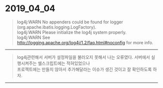 # 2019_04_04
  
> log4j:WARN No appenders could be found for logger (org.apache.ibatis.logging.LogFactory).  
> log4j:WARN Please initialize the log4j system properly.  
> log4j:WARN See http://logging.apache.org/log4j/1.2/faq.html#noconfig for more info.  
* * *  
> log4j관련해서 서버가 설정파일을 불러오지 못해서 나는 오류였다. 서버에서 실행시켜주는 쉘스크립트에는 적혀있었으나  
> 프로젝트에는 만들지 않아서 추가해달라는 이슈가 생긴 것이고 잘 확인하도록 하자.  

* * *  
  
> 